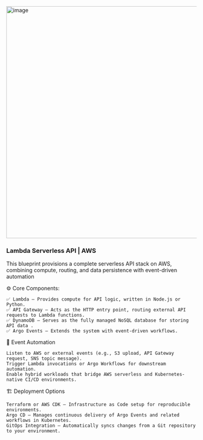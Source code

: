 <img width="1400" height="615" alt="image" src="https://github.com/user-attachments/assets/15eb9ab7-1174-4564-ab86-a1626c888a3b" />

###  Lambda Serverless API | AWS
This blueprint provisions a complete serverless API stack on AWS, combining compute, routing, and data persistence with event-driven automation

⚙️ Core Components:
```
✅ Lambda – Provides compute for API logic, written in Node.js or Python.
✅ API Gateway – Acts as the HTTP entry point, routing external API requests to Lambda functions.
✅ DynamoDB – Serves as the fully managed NoSQL database for storing API data .
✅ Argo Events – Extends the system with event-driven workflows.
```

🔁 Event Automation
```
Listen to AWS or external events (e.g., S3 upload, API Gateway request, SNS topic message).
Trigger Lambda invocations or Argo Workflows for downstream automation.
Enable hybrid workloads that bridge AWS serverless and Kubernetes-native CI/CD environments.
```

🏗️ Deployment Options
```
Terraform or AWS CDK – Infrastructure as Code setup for reproducible environments.
Argo CD – Manages continuous delivery of Argo Events and related workflows in Kubernetes.
GitOps Integration – Automatically syncs changes from a Git repository to your environment.
```

